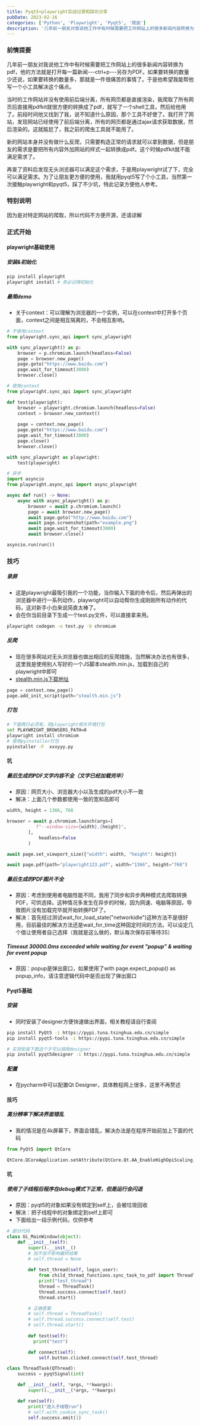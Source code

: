 ```yaml
---
title: Pyqt5+playwright实战记录和踩坑分享
pubDate: 2023-02-16
categories: ['Python', 'Playwright', 'Pyqt5', '爬虫']
description: '几年前一朋友对我说他工作中有时候需要把工作网站上的很多新闻内容转换为pdf，他的方法就是打开每一篇新闻---ctrl+p---另存为PDF。如果要转换的数量少还说，如果要转换的数量多，那就是一件很痛苦的事情了。于是他希望我能帮他写一个小工具解决这个痛点。 '
---
```


### 前情提要
几年前一朋友对我说他工作中有时候需要把工作网站上的很多新闻内容转换为pdf，他的方法就是打开每一篇新闻---ctrl+p---另存为PDF。如果要转换的数量少还说，如果要转换的数量多，那就是一件很痛苦的事情了。于是他希望我能帮他写一个小工具解决这个痛点。  

当时的工作网站并没有使用前后端分离，所有网页都是直接渲染，我爬取了所有网页后直接用pdfkit就很方便的转换成了pdf，就写了一个shell工具，然后给他用了。前段时间他又找到了我，说不知道什么原因，那个工具不好使了。我打开了网站，发现网站已经使用了前后端分离，所有的网页都是通过ajax请求获取数据，然后渲染的。这就尴尬了，我之前的爬虫工具就不能用了。  

新的网站本身并没有做什么反爬，只需要构造正常的请求就可以拿到数据，但是朋友的需求是要把所有内容外加网站的样式一起转换成pdf。这个时候pdfkit就不能满足需求了。  

再查了资料后发现无头浏览器可以满足这个需求，于是用playwright试了下，完全可以满足需求。为了让朋友更方便的使用，我就用pyqt5写了个小工具，当然第一次接触playwright和pyqt5，踩了不少坑，特此记录方便他人参考。  

### 特别说明
因为是对特定网站的爬取，所以代码不方便开源，还请谅解

### 正式开始
#### playwright基础使用
##### 安装&初始化
```bash
pip install playwright
playwright install # 务必记得初始化
```
##### 最简demo
- 关于context：可以理解为浏览器的一个实例，可以在context中打开多个页面，context之间是相互隔离的，不会相互影响。
```python
# 不使用context
from playwright.sync_api import sync_playwright

with sync_playwright() as p:
	browser = p.chromium.launch(headless=False)
	page = browser.new_page()
	page.goto("https://www.baidu.com")
	page.wait_for_timeout(3000)
	browser.close()

# 使用context
from playwright.sync_api import sync_playwright

def test(playwright):
	browser = playwright.chromium.launch(headless=False)
	context = browser.new_context()
	
	page = context.new_page()
	page.goto("https://www.baidu.com")
	page.wait_for_timeout(3000)
	page.close()
	browser.close()

with sync_playwright as playwright:
	test(playwright)

# 异步
import asyncio
from playwright.async_api import async_playwright

async def run() -> None:
    async with async_playwright() as p:
        browser = await p.chromium.launch()
        page = await browser.new_page()
        await page.goto("http://www.baidu.com")
        await page.screenshot(path="example.png")
        await page.wait_for_timeout(3000)
        await browser.close()

asyncio.run(run())
```
### 技巧
##### 录屏
- 这是playwright最吸引我的一个功能，当你输入下面的命令后，然后再弹出的浏览器中进行一系列动作，playwright可以自动帮你生成刚刚所有动作的代码，这对新手小白来说简直太棒了。
- 会在你当前目录下生成一个test.py文件，可以直接拿来用。
```bash
playwright codegen -o test.py -b chromium
```
##### 反爬
- 现在很多网站对无头浏览器也做出相应的反爬措施，当然解决办法也有很多，这里我是使用别人写好的一个JS脚本stealth.min.js，加载到自己的playwright中即可
- [stealth.min.js下载地址](https://gitcode.net/mirrors/requireCool/stealth.min.js?utm_source=csdn_github_accelerator)
```python
page = context.new_page()
page.add_init_script(path="stealth.min.js")
```
##### 打包
```bash
# 下面两行必须有，把playwright相关环境打包
set PLAYWRIGHT_BROWSERS_PATH=0
playwright install chromium
# 使用pyinstaller打包
pyinstaller -F  xxxyyy.py
```
#### 坑
##### 最后生成的PDF文字内容不全（文字已经加载完毕）
- 原因：网页大小、浏览器大小以及生成的pdf大小不一致
- 解决：上面几个参数都使用一致的宽和高即可
```python
width, height = 1366, 768

browser = await p.chromium.launch(args=[
           f"--window-size={width},{height}",
        ],
            headless=False
        )

await page.set_viewport_size({"width": width, "height": height})

await page.pdf(path="playwright123.pdf", width="1366", height="768")
```

##### 最后生成的PDF图片不全
- 原因：考虑到使用者电脑性能不同，我用了同步和异步两种模式去爬取转换PDF，可供选择。这种情况多发生在异步的时候，因为网速、电脑等原因，导致图片没有加载完毕就开始转换PDF了。
- 解决：首先经过测试wait_for_load_state("networkidle")这种方法不是很好用，目前最佳的解决方法还是wait_for_time这种固定时间的方法。可以设定几个值让使用者自己选择（我就是这么做的，默认每次保存前等待3S）  

##### Timeout 30000.0ms exceeded while waiting for event "popup” & waiting for event popup
- 原因：popup是弹出窗口，如果使用了with page.expect_popup() as popup_info，请注意逻辑代码中是否出现了弹出窗口  

#### Pyqt5基础
##### 安装
- 同时安装了designer方便快速做出界面，相关教程请自行查阅
```bash
pip install PyQt5 -i https://pypi.tuna.tsinghua.edu.cn/simple
pip install pyqt5-tools -i https://pypi.tuna.tsinghua.edu.cn/simple

# 实测安装下面这个才可以调用designer
pip install pyqt5designer -i https://pypi.tuna.tsinghua.edu.cn/simple
```

##### 配置
- 在pycharm中可以配置Qt Designer，具体教程网上很多，这里不再赘述

#### 技巧
##### 高分辨率下解决界面错乱
- 我的情况是在4k屏幕下，界面会错乱，解决办法是在程序开始前加上下面的代码
```python
from PyQt5 import QtCore

QtCore.QCoreApplication.setAttribute(QtCore.Qt.AA_EnableHighDpiScaling, True)
```

#### 坑
##### 使用了子线程后程序在debug模式下正常，但是运行会闪退
- 原因：pyqt5的对象如果没有绑定到self上，会被垃圾回收
- 解决：把子线程中的对象绑定到self上即可
- 下面给出一段示例代码，仅供参考
```python
# 部分代码
class Ui_MainWindow(object):
    def __init__(self):
        super().__init__()
        # 加不加不影响最终结果
        # self.thread = None 
        
		def test_thread(self, login_user):
			from child_thread_functions.sync_task_to_pdf import ThreadTask
			print("test_thread")
			thread = ThreadTask()
			thread.success.connect(self.test)
			thread.start()

        # 正确答案
        # self.thread = ThreadTask()
        # self.thread.success.connect(self.test)
        # self.thread.start()
		
		def test(self):
		  print("test")

		def connect(self):
			self.button.clicked.connect(self.test_thread)

class ThreadTask(QThread):
    success = pyqtSignal(int)

    def __init__(self, *args, **kwargs):
        super().__init__(*args, **kwargs)

    def run(self):
        print("进入子线程run")
        # self.with_cookie_sync_task()
        self.success.emit(1)
```